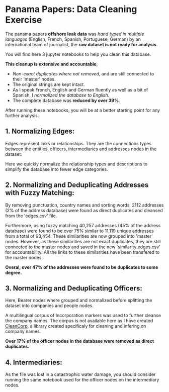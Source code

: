 # Panama Papers: Data Cleaning Exercise

The panama papers **offshore leak data** was *hand typed in multiple languages* (English, French, Spanish, Portuguese, German) by an international team of journalist, the **raw dataset is not ready for analysis**. 

You will find here 3 jupyter notebooks to help you clean this database. 

**This cleanup is extensive and accountable**;
- *Non-exact duplicates where not removed*, and are still connected to their 'master' nodes. 
- The original strings are kept intact. 
- As I speak French, English and German fluently as well as a bit of Spanish, I *normalized the database to English*.
- The complete database was **reduced by over 39%**. 

After running these notebooks, you will be at a better starting point for any further analysis. 

## 1. Normalizing Edges:

Edges represent links or relationships. They are the connections types between the entities, officers, intermediaries and addresses nodes in the dataset. 

Here we quickly normalize the relationship types and descriptions to simplify the database into fewer edge categories.

## 2. Normalizing and Deduplicating Addresses with Fuzzy Matching:

By removing punctuation, country names and sorting words, 2112 addresses (2% of the address database) were found as direct duplicates and cleansed from the 'edges.csv' file.

Furthermore, using fuzzy matching 40,257 addresses (45% of the address database) were found to be over 75% similar to 11,119 unique addresses from a total of 93,454. These similarities are now grouped into 'master' nodes. However, as these similarities are not exact duplicates, they are still connected to the master nodes and saved in the new 'similarity.edges.csv' for accountability. All the links to these similarities have been transfered to the master nodes.

**Overal, over 47% of the addresses were found to be duplicates to some degree.** 

## 3. Normalizing and Deduplicating Officers: 
Here, Bearer nodes where grouped and normalized before splitting the dataset into companies and people nodes. 

A multilingual corpus of Incorporation markers was used to further cleanse the company names. The corpus is not available here as I have created [CleanCorp](https://github.com/Syker-uk/CleanCorp), a library created specificaly for cleaning and infering on company names.

**Over 17% of the officer nodes in the database were removed as direct duplicates.**

## 4. Intermediaries: 

As the file was lost in a catastrophic water damage, you should consider running the same notebook used for the officer nodes on the intermediary nodes.
